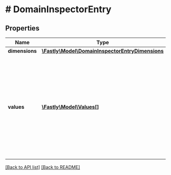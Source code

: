 # # DomainInspectorEntry

## Properties

Name | Type | Description | Notes
------------ | ------------- | ------------- | -------------
**dimensions** | [**\Fastly\Model\DomainInspectorEntryDimensions**](DomainInspectorEntryDimensions.md) |  | [optional] 
**values** | [**\Fastly\Model\Values[]**](Values.md) | An array of values representing the metric values at each point in time. Note that this dataset is sparse: only the keys with non-zero values will be included in the record. | [optional] 


[[Back to API list]](../../README.md#endpoints) [[Back to README]](../../README.md)

